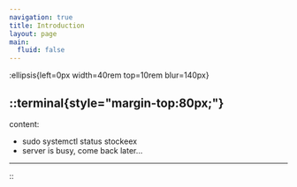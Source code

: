 ```yaml
---
navigation: true
title: Introduction
layout: page
main:
  fluid: false
---
```

:ellipsis{left=0px width=40rem top=10rem blur=140px}

  ::terminal{style="margin-top:80px;"}
  ---
  content:
  - sudo systemctl status stockeex
  - server is busy, come back later...

  ---
  ::